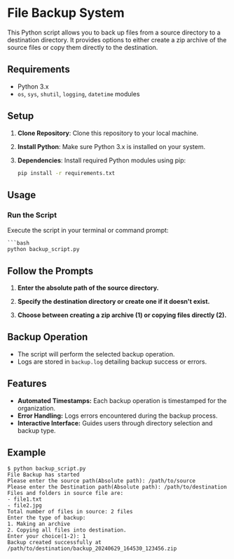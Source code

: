 # File Backup System

This Python script allows you to back up files from a source directory to a destination directory. It provides options to either create a zip archive of the source files or copy them directly to the destination.

## Requirements
- Python 3.x
- `os`, `sys`, `shutil`, `logging`, `datetime` modules

## Setup
1. **Clone Repository**: Clone this repository to your local machine.
   
2. **Install Python**: Make sure Python 3.x is installed on your system.

3. **Dependencies**: Install required Python modules using pip:
   ```bash
   pip install -r requirements.txt
   
## Usage

### Run the Script
Execute the script in your terminal or command prompt:

    ```bash
    python backup_script.py

## Follow the Prompts

1. **Enter the absolute path of the source directory.**
   
2. **Specify the destination directory or create one if it doesn't exist.**
   
3. **Choose between creating a zip archive (1) or copying files directly (2).**

## Backup Operation

- The script will perform the selected backup operation.
- Logs are stored in `backup.log` detailing backup success or errors.

## Features
- **Automated Timestamps:** Each backup operation is timestamped for the organization.
- **Error Handling:** Logs errors encountered during the backup process.
- **Interactive Interface:** Guides users through directory selection and backup type.

## Example

    $ python backup_script.py
    File Backup has started
    Please enter the source path(Absolute path): /path/to/source
    Please enter the Destination path(Absolute path): /path/to/destination
    Files and folders in source file are:
    - file1.txt
    - file2.jpg
    Total number of files in source: 2 files
    Enter the type of backup:
    1. Making an archive
    2. Copying all files into destination.
    Enter your choice(1-2): 1
    Backup created successfully at /path/to/destination/backup_20240629_164530_123456.zip
